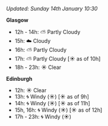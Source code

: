 *Updated: Sunday 14th January 10:30*

**Glasgow**

* 12h - 14h: :partly_sunny: Partly Cloudy
* 15h: :cloud: Cloudy
* 16h: :partly_sunny: Partly Cloudy
* 17h: :partly_sunny: Partly Cloudy [:sunny: as of 10h]
* 18h - 23h: :sunny: Clear

**Edinburgh**

* 12h: :sunny: Clear
* 13h: :cyclone: Windy (:sunny:) [:sunny: as of 9h]
* 14h: :cyclone: Windy (:sunny:) [:sunny: as of 11h]
* 15h, 16h: :cyclone: Windy (:sunny:) [:sunny: as of 12h]
* 17h - 23h: :cyclone: Windy (:sunny:)
